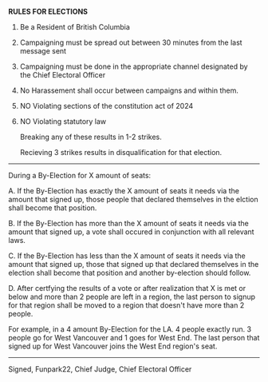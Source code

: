 **RULES FOR ELECTIONS**

1. Be a Resident of British Columbia
2. Campaigning must be spread out between 30 minutes from the last message sent
3. Campaigning must be done in the appropriate channel designated by the Chief Electoral Officer
4. No Harassement shall occur between campaigns and within them.
5. NO Violating sections of the constitution act of 2024
6. NO Violating statutory law

   Breaking any of these results in 1-2 strikes.
   
   Recieving 3 strikes results in disqualification for that election.


----

During a By-Election for X amount of seats:

A. If the By-Election has exactly the X amount of seats it needs via the amount that signed up, those people that declared themselves in the elction shall become that position.

B. If the By-Election has more than the X amount of seats it needs via the amount that signed up, a vote shall occured in conjunction with all relevant laws.

C. If the By-Election has less than the X amount of seats it needs via the amount that signed up, those that signed up that declared themselves in the election shall become that position and another by-election should follow.

D. After certfying the results of a vote or after realization that X is met or below and more than 2 people are left in a region, the last person to signup for that region shall be moved to a region that doesn't have more than 2 people.

For example, in a 4 amount By-Election for the LA. 4 people exactly run. 3 people go for West Vancouver and 1 goes for West End. The last person that signed up for West Vancouver joins the West End region's seat.

----

Signed, Funpark22, Chief Judge, Chief Electoral Officer
